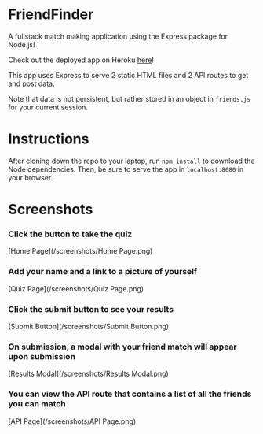 # FriendFinder
A fullstack match making application using the Express package for Node.js!

Check out the deployed app on Heroku [here](https://friend-finder-express.herokuapp.com/)!

This app uses Express to serve 2 static HTML files and 2 API routes to get and post data.

Note that data is not persistent, but rather stored in an object in `friends.js` for your current session.


# Instructions
After cloning down the repo to your laptop, run `npm install` to download the Node dependencies.
Then, be sure to serve the app in `localhost:8080` in your browser.


# Screenshots

### Click the button to take the quiz
[Home Page](/screenshots/Home Page.png)

### Add your name and a link to a picture of yourself
[Quiz Page](/screenshots/Quiz Page.png)

### Click the submit button to see your results
[Submit Button](/screenshots/Submit Button.png)

### On submission, a modal with your friend match will appear upon submission
[Results Modal](/screenshots/Results Modal.png)

### You can view the API route that contains a list of all the friends you can match 
[API Page](/screenshots/API Page.png)

